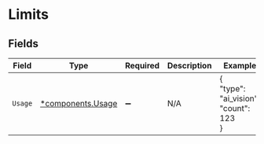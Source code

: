 # Limits


## Fields

| Field                                                 | Type                                                  | Required                                              | Description                                           | Example                                               |
| ----------------------------------------------------- | ----------------------------------------------------- | ----------------------------------------------------- | ----------------------------------------------------- | ----------------------------------------------------- |
| `Usage`                                               | [*components.Usage](../../models/components/usage.md) | :heavy_minus_sign:                                    | N/A                                                   | {<br/>"type": "ai_vision",<br/>"count": 123<br/>}     |